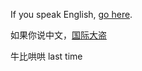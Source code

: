 If you speak English, [go here](../../english/marshmallow.md).

如果你说中文，[国际大盗](../CrazyStone/CrazyStone.md)

牛比哄哄
last time
